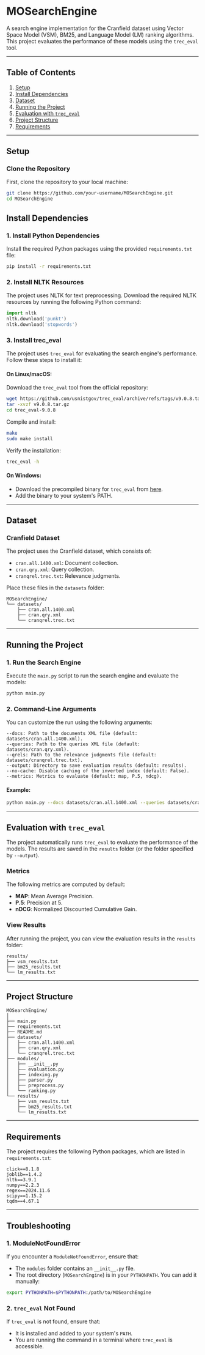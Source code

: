 # MOSearchEngine

A search engine implementation for the Cranfield dataset using Vector Space Model (VSM), BM25, and Language Model (LM) ranking algorithms. This project evaluates the performance of these models using the `trec_eval` tool.

---

## Table of Contents
1. [Setup](#setup)
2. [Install Dependencies](#install-dependencies)
3. [Dataset](#dataset)
4. [Running the Project](#running-the-project)
5. [Evaluation with `trec_eval`](#evaluation-with-trec_eval)
6. [Project Structure](#project-structure)
7. [Requirements](#requirements)

---

## Setup

### Clone the Repository
First, clone the repository to your local machine:
```bash
git clone https://github.com/your-username/MOSearchEngine.git
cd MOSearchEngine
```

## Install Dependencies

### 1. Install Python Dependencies
Install the required Python packages using the provided `requirements.txt` file:

```bash
pip install -r requirements.txt
```

### 2. Install NLTK Resources
The project uses NLTK for text preprocessing. Download the required NLTK resources by running the following Python command:

```python
import nltk
nltk.download('punkt')
nltk.download('stopwords')
```

### 3. Install trec_eval
The project uses `trec_eval` for evaluating the search engine's performance. Follow these steps to install it:

#### On Linux/macOS:
Download the `trec_eval` tool from the official repository:

```bash
wget https://github.com/usnistgov/trec_eval/archive/refs/tags/v9.0.8.tar.gz
tar -xvzf v9.0.8.tar.gz
cd trec_eval-9.0.8
```

Compile and install:

```bash
make
sudo make install
```

Verify the installation:

```bash
trec_eval -h
```

#### On Windows:
- Download the precompiled binary for `trec_eval` from [here](https://github.com/usnistgov/trec_eval).
- Add the binary to your system's PATH.

---

## Dataset

### Cranfield Dataset
The project uses the Cranfield dataset, which consists of:

- `cran.all.1400.xml`: Document collection.
- `cran.qry.xml`: Query collection.
- `cranqrel.trec.txt`: Relevance judgments.

Place these files in the `datasets` folder:

```plaintext
MOSearchEngine/
└── datasets/
    ├── cran.all.1400.xml
    ├── cran.qry.xml
    └── cranqrel.trec.txt
```

---

## Running the Project

### 1. Run the Search Engine
Execute the `main.py` script to run the search engine and evaluate the models:

```bash
python main.py
```

### 2. Command-Line Arguments
You can customize the run using the following arguments:

```plaintext
--docs: Path to the documents XML file (default: datasets/cran.all.1400.xml).
--queries: Path to the queries XML file (default: datasets/cran.qry.xml).
--qrels: Path to the relevance judgments file (default: datasets/cranqrel.trec.txt).
--output: Directory to save evaluation results (default: results).
--no-cache: Disable caching of the inverted index (default: False).
--metrics: Metrics to evaluate (default: map, P.5, ndcg).
```

#### Example:

```bash
python main.py --docs datasets/cran.all.1400.xml --queries datasets/cran.qry.xml --qrels datasets/cranqrel.trec.txt --output custom_results --metrics map ndcg
```

---

## Evaluation with `trec_eval`

The project automatically runs `trec_eval` to evaluate the performance of the models. The results are saved in the `results` folder (or the folder specified by `--output`).

### Metrics
The following metrics are computed by default:

- **MAP**: Mean Average Precision.
- **P.5**: Precision at 5.
- **nDCG**: Normalized Discounted Cumulative Gain.

### View Results
After running the project, you can view the evaluation results in the `results` folder:

```plaintext
results/
├── vsm_results.txt
├── bm25_results.txt
└── lm_results.txt
```

---

## Project Structure

```plaintext
MOSearchEngine/
│
├── main.py
├── requirements.txt
├── README.md
├── datasets/
│   ├── cran.all.1400.xml
│   ├── cran.qry.xml
│   └── cranqrel.trec.txt
├── modules/
│   ├── __init__.py
│   ├── evaluation.py
│   ├── indexing.py
│   ├── parser.py
│   ├── preprocess.py
│   └── ranking.py
└── results/
    ├── vsm_results.txt
    ├── bm25_results.txt
    └── lm_results.txt
```

---

## Requirements

The project requires the following Python packages, which are listed in `requirements.txt`:

```plaintext
click==8.1.8
joblib==1.4.2
nltk==3.9.1
numpy==2.2.3
regex==2024.11.6
scipy==1.15.2
tqdm==4.67.1
```

---

## Troubleshooting

### 1. ModuleNotFoundError
If you encounter a `ModuleNotFoundError`, ensure that:

- The `modules` folder contains an `__init__.py` file.
- The root directory (`MOSearchEngine`) is in your `PYTHONPATH`. You can add it manually:

```bash
export PYTHONPATH=$PYTHONPATH:/path/to/MOSearchEngine
```

### 2. `trec_eval` Not Found
If `trec_eval` is not found, ensure that:

- It is installed and added to your system's `PATH`.
- You are running the command in a terminal where `trec_eval` is accessible.